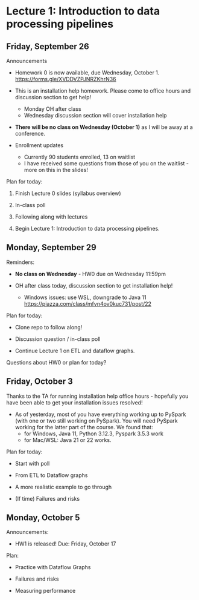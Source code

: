 # Lecture 1: Introduction to data processing pipelines

## Friday, September 26

Announcements

- Homework 0 is now available, due Wednesday, October 1.
https://forms.gle/XVDDVZPJNRZKhrN36

- This is an installation help homework. Please come to office hours and
  discussion section to get help!
  + Monday OH after class
  + Wednesday discussion section will cover installation help

- **There will be no class on Wednesday (October 1)** as I will be away at a conference.

- Enrollment updates
  + Currently 90 students enrolled, 13 on waitlist
  + I have received some questions from those of you on the waitlist - more on this in the slides!

Plan for today:

1. Finish Lecture 0 slides (syllabus overview)

2. In-class poll

3. Following along with lectures

4. Begin Lecture 1: Introduction to data processing pipelines.

## Monday, September 29

Reminders:

- **No class on Wednesday** - HW0 due on Wednesday 11:59pm

- OH after class today, discussion section to get installation help!

  + Windows issues: use WSL, downgrade to Java 11
    https://piazza.com/class/mfvn4ov0kuc731/post/22

Plan for today:

- Clone repo to follow along!

- Discussion question / in-class poll

- Continue Lecture 1 on ETL and dataflow graphs.

Questions about HW0 or plan for today?

## Friday, October 3

Thanks to the TA for running installation help office hours - hopefully you have been able to get your installation issues resolved!

- As of yesterday, most of you have everything working up to PySpark (with one or two still working on PySpark). You will need PySpark working for the latter part of the course.
  We found that:
  - for Windows, Java 11, Python 3.12.3, Pyspark 3.5.3 work
  - for Mac/WSL: Java 21 or 22 works.

Plan for today:

- Start with poll

- From ETL to Dataflow graphs

- A more realistic example to go through

- (If time) Failures and risks

## Monday, October 5

Announcements:

- HW1 is released! Due: Friday, October 17

Plan:

- Practice with Dataflow Graphs

- Failures and risks

- Measuring performance
